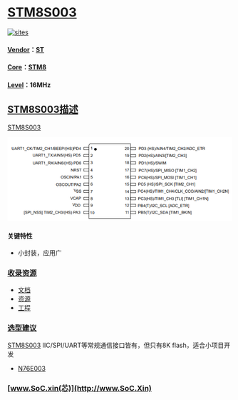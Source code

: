 ﻿# [STM8S003](https://github.com/SoCXin/STM8S003)

[![sites](http://182.61.61.133/link/resources/SoC.png)](http://SoC.Xin)

#### [Vendor](https://github.com/SoCXin/Vendor)：[ST](https://www.ST.com)
#### [Core](https://github.com/SoCXin/STM8)：[STM8](https://github.com/SoCXin/STM8)
#### [Level](https://github.com/SoCXin/Level)：16MHz

## [STM8S003描述](https://github.com/SoCXin/STM8S003/wiki)

[STM8S003](https://github.com/SoCXin/STM8S003)

[![sites](docs/STM8S003F3.png)](https://www.st.com/en/microcontrollers-microprocessors/stm8s003f3.html)

#### 关键特性

* 小封装，应用广

### [收录资源](https://github.com/SoCXin/STM8S003)

* [文档](docs/)
* [资源](src/)
* [工程](project/)

### [选型建议](https://github.com/SoCXin)

[STM8S003](https://github.com/SoCXin/STM8S003) IIC/SPI/UART等常规通信接口皆有，但只有8K flash，适合小项目开发

* [N76E003](https://github.com/SoCXin/N76E003)

###  [www.SoC.xin(芯)](http://www.SoC.Xin)
